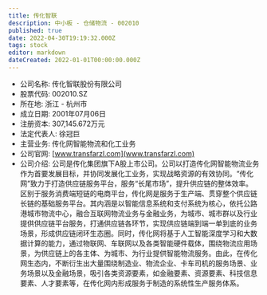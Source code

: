 ```yaml
---
title: 传化智联
description: 中小板 - 仓储物流 - 002010
published: true
date: 2022-04-30T19:19:32.000Z
tags: stock
editor: markdown
dateCreated: 2022-01-01T00:00:00.000Z
---
```


- 公司名称: 传化智联股份有限公司
- 股票代码: 002010.SZ
- 所在地: 浙江 - 杭州市
- 成立日期: 2001年07月06日
- 注册资本: 307,145.672万元
- 法定代表人: 徐冠巨
- 主营业务: 传化网智能物流和化工业务
- 公司官网: [www.transfarzl.com](www.transfarzl.com)
- 公司介绍: 公司是传化集团旗下A股上市公司。公司以打造传化网智能物流业务作为首要发展目标，并协同发展化工业务，实现战略资源的有效协同。“传化网”致力于打造供应链服务平台，服务“长尾市场”，提升供应链的整体效率。区别于服务消费端短链的电商平台，传化网是服务于生产端、贯穿整个供应链长链的基础服务平台。其内涵是以智能信息系统和支付系统为核心，依托公路港城市物流中心，融合互联网物流业务与金融业务，为城市、城市群以及行业提供供应链平台服务，打通供应链各环节，实现供应链端到端一单到底的业务场景，形成供应链闭环生态圈。同时，传化网将基于人工智能深度学习和大数据计算的能力，通过物联网、车联网以及各类智能硬件载体，围绕物流应用场景，为供应链上的各主体、为城市、为行业提供智能物流服务。由此，在传化网生态内，不断衍生出大量围绕制造业、物流企业、卡车司机的服务场景、业务场景以及金融场景，吸引各类资源要素，如金融要素、资源要素、科技信息要素、人才要素等，在传化网内形成服务于制造的系统性生产服务体系。


